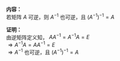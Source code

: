 **内容：**    
若矩阵 $A$ 可逆，则 $A^{-1}$ 也可逆，且 $(A^{-1})^{-1}=A$     
    
**证明：**    
由逆矩阵定义知， $AA^{-1}=A^{-1}A=E$     
 $\Rightarrow A^{-1}A=AA^{-1}=E$     
 $\Rightarrow A^{-1}$ 也可逆，且 $(A^{-1})^{-1}=A$     
